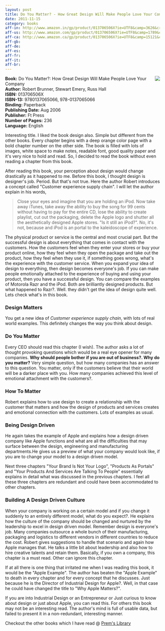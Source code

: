 ```yaml
---
layout: post
title: Do You Matter? - How Great Design Will Make People Love Your Company
date: 2011-11-15
category: books
aff-in: http://www.amazon.in/gp/product/013706506X?ie=UTF8&camp=3626&creativeASIN=013706506X&linkCode=xm2&tag=smileprem-in-21
aff-us: http://www.amazon.com/gp/product/013706506X?ie=UTF8&camp=1789&creativeASIN=013706506X&linkCode=xm2&tag=smileprem-us-20
aff-ca: http://www.amazon.ca/gp/product/013706506X?ie=UTF8&camp=15121&creativeASIN=013706506X&linkCode=xm2&tag=smileprem-ca-20
aff-gb: 
aff-de: 
aff-es: 
aff-fr: 
aff-it: 
aff-br: 
---
```


<img style="clear: right; float: right; margin-bottom: 1em; margin-left: 1em;" 
src="{{site.img-url}}/do-you-matter-robert-brunner-stewart-emery-russ-hall.jpg"/>
**Book:** Do You Matter?: How Great Design Will Make People Love Your Company  
**Author:** Robert Brunner, Stewart Emery, Russ Hall  
**ISBN:** 013706506X  
**ISBN-13:** 9780137065066, 978-0137065066  
**Binding:** Paperback  
**Publishing Date:** Aug 2006  
**Publisher:** Ft Press  
**Number of Pages:** 236  
**Language:** English  
  
Interesting title. I liked the book design also. Simple but different from the other books. Every chapter begins with a deep orange color page with a bold chapter number on the other side. The book is filled with lots of images, white space to make notes, readable font, good quality paper and it's very nice to hold and read. So, I decided to read the book without even reading a chapter from this book.  
  
After reading this book, your perception about design would change drastically as it happened to me. Before this book, I thought design is designer's job. Period. But that's not true. Here the author Robert introduces a concept called "Customer experience supply chain". I will let the author explain in his words,  

> Close your eyes and imagine that you are holding an iPod. Now take away iTunes, take away the ability to buy the song for 99 cents without having to pay for the entire CD, lose the ability to create playlist, cut out the packaging, delete the Apple logo and shutter all the aesthetically designed Apple stores. "Is it still an iPod?". No, it's not, because and iPod is an portal to the kaleidoscope of experience.  

The physical product or service is the central and most crucial part. But the successful design is about everything that comes in contact with the customers. How the customers feel when they enter your stores or buy your product online, how they feel when they open the package and take out the product, how they feel when they use it, if something goes wrong, what's the experience with the customer service. When you expand your idea of design to everything, then design becomes everyone's job. If you can make people emotionally attached to the experience of buying and using your product, then you have a successful design. You can compare the examples of Motorola Razr and the iPod. Both are brilliantly designed products. But what happened to Razr?. Well. they didn't get the idea of design quite well.  
Lets check what's in this book.  
  
### Design Matters  
You get a new idea of *Customer experience supply chain*, with lots of real world examples. This definitely changes the way you think about design.  
  
### Do You Matter  
Every CEO should read this chapter (I wish). The author asks a lot of thought provoking questions which would be a real eye opener for many companies. **Why should people bother if you are out of business?. Why do you matter?** Very simple question, but how many companies has an answer to this question. You matter, only if the customers believe that their world will be a darker place with you. How many companies achieved this level of emotional attachment with the customers?.  
  
### How To Matter  
Robert explains how to use design to create a relationship with the customer that matters and how the design of products and services creates and emotional connection with the customers. Lots of examples as usual.  
  
### Being Design Driven
He again takes the example of Apple and explains how a design driven company like Apple functions and what are all the difficulties that may surface between the design, engineering and manufacturing departments.He gives us a preview of what your company would look like, if you are to change your model to a design driven model.  
  
Next three chapters "Your Brand Is Not Your Logo", "Products As Portals" and "Your Products And Services Are Talking To People" essentially explains in detail what was discussed in the previous chapters. I feel all these three chapters are redundant and could have been accommodated to other chapters.  
  
### Building A Design Driven Culture  
When your company is working on a certain model and if you change it suddenly to an entirely different model, what do you expect?. He explains how the culture of the company should be changed and nurtured by the leadership to excel in design driven model. Remember design is everyone's job. Many companies outsource a whole bunch of their manufacturing, packaging and logistics to different vendors in different countries to reduce the cost. Robert gives suggestions to handle that scenario and again how Apple manages that. He talks a little bit about leadership and also how to hire creative talents and retain them. Basically, if you own a company, this chapter is a must read. Other can ignore this chapter.  
  
If at all there is one thing that irritated me when I was reading this book, it would be the "Apple Example". The author has beaten the "Apple Example" to death in every chapter and for every concept that he discusses. Just because he is the Director of Industrial Design for Apple?. Well, in that case he could have changed the title to "Why Apple Matters?".  
  
If you are into Industrial Design or an Entrepreneur or Just curious to know about design or just about Apple, you can read this. For others this book may not be an interesting read. The author's mind is full of usable data, but failed to present it in a non-redundant, interesting manner.  

Checkout the other books which I have read @ [Prem's Library]({{site.url}}/category/books/)  
